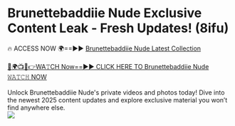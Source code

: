 # Brunettebaddiie Nude Exclusive Content Leak - Fresh Updates! (8ifu)

🔥 ACCESS NOW 🌍==►► <a href="https://tinyurl.com/yc657z5k" rel="nofollow">Brunettebaddiie Nude Latest Collection</a>
<br><br>
[🔴🌍📺📱👉WA𝚃CH Now==►► CLICK HERE TO Brunettebaddiie Nude 𝚆𝙰𝚃𝙲𝙷 NOW](https://tinyurl.com/yc657z5k)
<br><br>
Unlock Brunettebaddiie Nude's private videos and photos today! Dive into the newest 2025 content updates and explore exclusive material you won’t find anywhere else.
<br>
<a href="https://tinyurl.com/yc657z5k" rel="nofollow" data-target="animated-image.originalLink"><img src="https://camo.githubusercontent.com/8a4f000d20f83aca3bf7ec5f350d767afa0574a8a352519fd8cfa583a6f93a33/68747470733a2f2f692e696d6775722e636f6d2f644a486b345a712e676966" data-canonical-src="https://i.imgur.com/dJHk4Zq.gif" style="max-width: 100%; display: inline-block;" data-target="animated-image.originalImage"></a>
<br>
